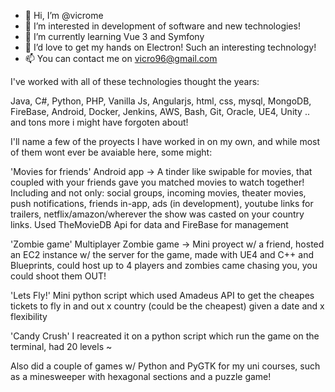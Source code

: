 - 👋 Hi, I’m @vicrome
- 👀 I’m interested in development of software and new technologies!
- 🌱 I’m currently learning Vue 3 and Symfony
- 💞️ I’d love to get my hands on Electron! Such an interesting technology!
- 📫 You can contact me on vicro96@gmail.com

I've worked with all of these technologies thought the years:

Java, C#, Python, PHP, Vanilla Js, Angularjs, html, css, mysql, MongoDB, FireBase, Android, Docker, Jenkins, AWS, Bash, Git, Oracle, UE4, Unity .. 
and tons more i might have forgoten about!

I'll name a few of the proyects I have worked in on my own, and while most of them wont ever be avaiable here, some might:

'Movies for friends' Android app -> A tinder like swipable for movies, that coupled with your friends gave you matched movies to watch together! Including and not only: social groups, incoming movies, theater movies, push notifications, friends in-app, ads (in development), youtube links for trailers, netflix/amazon/wherever the show was casted on your country links. Used TheMovieDB Api for data and FireBase for management

'Zombie game' Multiplayer Zombie game -> Mini proyect w/ a friend, hosted an EC2 instance w/ the server for the game, made with UE4 and C++ and Blueprints, could host up to 4 players and zombies came chasing you, you could shoot them OUT!

'Lets Fly!' Mini python script which used Amadeus API to get the cheapes tickets to fly in and out x country (could be the cheapest) given a date and x flexibility

'Candy Crush' I reacreated it on a python script which run the game on the terminal, had 20 levels ~

Also did a couple of games w/ Python and PyGTK for my uni courses, such as a minesweeper with hexagonal sections and a puzzle game!




<!---
vicrome/vicrome is a ✨ special ✨ repository because its `README.md` (this file) appears on your GitHub profile.
You can click the Preview link to take a look at your changes.
--->
